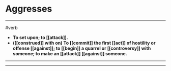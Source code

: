 # Aggresses
---
#verb
- **To set upon; to [[attack]].**
- **([[construed]] with on) To [[commit]] the first [[act]] of hostility or offense [[against]]; to [[begin]] a quarrel or [[controversy]] with someone; to make an [[attack]] [[against]] someone.**
---
---
